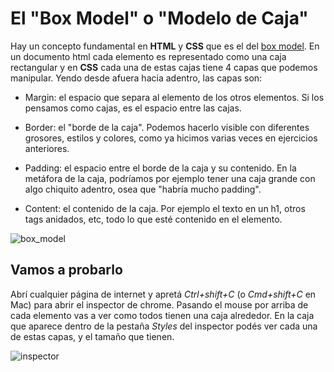 # El "Box Model" o "Modelo de Caja"

Hay un concepto fundamental en **HTML** y **CSS** que es el del [box model](https://developer.mozilla.org/es/docs/Web/CSS/CSS_Modelo_Caja/Introducci%C3%B3n_al_modelo_de_caja_de_CSS). En un documento html cada elemento es representado como una caja rectangular y en **CSS** cada una de estas cajas tiene 4 capas que podemos manipular. Yendo desde afuera hacia adentro, las capas son:

* Margin: el espacio que separa al elemento de los otros elementos. Si los pensamos como cajas, es el espacio entre las cajas.

* Border: el "borde de la caja". Podemos hacerlo visible con diferentes grosores, estilos y colores, como ya hicimos varias veces en ejercicios anteriores.

* Padding: el espacio entre el borde de la caja y su contenido. En la metáfora de la caja, podríamos por ejemplo tener una caja grande con algo chiquito adentro, osea que "habría mucho padding".

* Content: el contenido de la caja. Por ejemplo el texto en un h1, otros tags anidados, etc, todo lo que esté contenido en el elemento.

![box_model](/_images/04_2_1_boxmodel.png)

## Vamos a probarlo

Abrí cualquier página de internet y apretá *Ctrl+shift+C* (o *Cmd+shift+C* en Mac) para abrir el inspector de chrome.
Pasando el mouse por arriba de cada elemento vas a ver como todos tienen una caja alrededor.
En la caja que aparece dentro de la pestaña *Styles* del inspector podés ver cada una de estas capas, y el tamaño que tienen.

![inspector](/_images/04_2_1_inspector-box-model-view.png)

